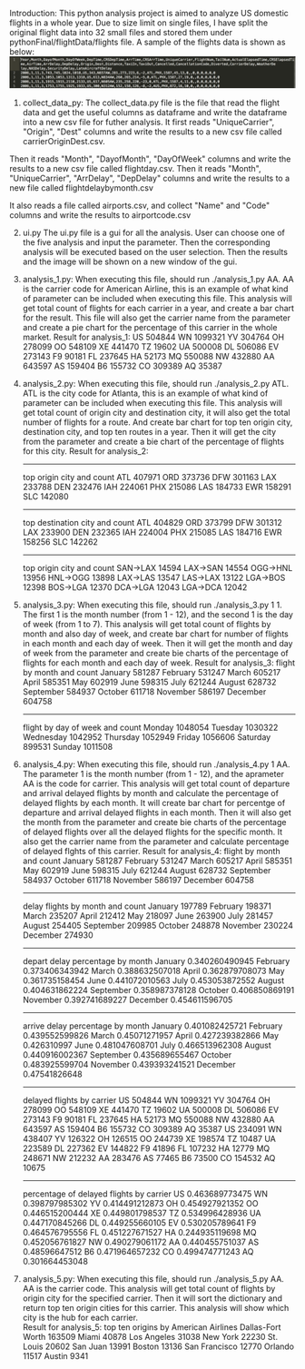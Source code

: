 Introduction:
  This python analysis project is aimed to analyze US domestic flights in a whole year. Due to size limit on single files, I have split the original flight data into 32 small files and stored them under pythonFinal/flightData/flights file. A sample of the flights data is shown as below:
  ![alt tag](https://github.com/KurtWang818/python/blob/master/pythonFinal/images/Screen%20Shot%202016-12-10%20at%201.24.44%20PM.png)
  


1. collect_data_py:
  The collect_data.py file is the file that read the flight data and get the useful columns as dataframe and write the dataframe into
  a new csv file for futher analysis. It first reads "UniqueCarrier", "Origin", "Dest" columns and write the results to a new csv file
  called carrierOriginDest.csv.

  Then it reads "Month", "DayofMonth", "DayOfWeek" columns and write the results to a new csv file called flightday.csv.
  Then it reads "Month", "UniqueCarrier", "ArrDelay", "DepDelay" columns and write the results to a new file called                       flightdelaybymonth.csv

  It also reads a file called airports.csv, and collect "Name" and "Code" columns and write the results to airportcode.csv

2. ui.py
  The ui.py file is a gui for all the analysis. User can choose one of the five analysis and input the parameter. Then the corresponding analysis will be executed based on the user selection. Then the results and the image will be shown on a new window of the gui.
  
3. analysis_1.py:
  When executing this file, should run ./analysis_1.py AA. AA is the carrier code for American Airline, this is an example of what kind
  of parameter can be included when executing this file. This analysis will get total count of flights for each carrier in a year, and 
  create a bar chart for the result. This file will also get the carrier name from the parameter and create a pie chart for the           percentage of this carrier in the whole market. 
  Result for analysis_1: 
    US
    504844
    WN
    1099321
    YV
    304764
    OH
    278099
    OO
    548109
    XE
    441470
    TZ
    19602
    UA
    500008
    DL
    506086
    EV
    273143
    F9
    90181
    FL
    237645
    HA
    52173
    MQ
    550088
    NW
    432880
    AA
    643597
    AS
    159404
    B6
    155732
    CO
    309389
    AQ
    35387
    
4. analysis_2.py:
  When executing this file, should run ./analysis_2.py ATL. ATL is the city code for Atlanta, this is an example of what kind of         parameter can be included when executing this file. This analysis will get total count of origin city and destination city, it
  will also get the total number of flights for a route. And create bar chart for top ten origin city, destination city, and top ten     routes in a year. Then it will get the city from the parameter and create a bie chart of the percentage of flights for this city. 
  Result for analysis_2:
    **************************************************
    top origin city and count
    ATL 407971
    ORD 373736
    DFW 301163
    LAX 233788
    DEN 232476
    IAH 224061
    PHX 215086
    LAS 184733
    EWR 158291
    SLC 142080
    **************************************************
    top destination city and count
    ATL 404829
    ORD 373799
    DFW 301312
    LAX 233900
    DEN 232365
    IAH 224004
    PHX 215085
    LAS 184716
    EWR 158256
    SLC 142262
    ***************************************************
    top origin city and count
    SAN->LAX 14594
    LAX->SAN 14554
    OGG->HNL 13956
    HNL->OGG 13898
    LAX->LAS 13547
    LAS->LAX 13122
    LGA->BOS 12398
    BOS->LGA 12370
    DCA->LGA 12043
    LGA->DCA 12042
    
5. analysis_3.py:
  When executing this file, should run ./analysis_3.py 1 1. The first 1 is the month number (from 1 - 12), and the second 1 is the day   of week (from 1 to 7). This analysis will get total count of flights by month and also day of week, and create bar chart for number     of flights in each month and each day of week. Then it will get the month and day of week from the parameter and create bie charts of   the percentage of flights for each month and each day of week. 
  Result for analysis_3:
    flight by month and count
    January
    581287
    February
    531247
    March
    605217
    April
    585351
    May
    602919
    June
    598315
    July
    621244
    August
    628732
    September
    584937
    October
    611718
    November
    586197
    December
    604758
    **************************************************
    flight by day of week and count
    Monday
    1048054
    Tuesday
    1030322
    Wednesday
    1042952
    Thursday
    1052949
    Friday
    1056606
    Saturday
    899531
    Sunday
    1011508
    
6. analysis_4.py:
  When executing this file, should run ./analysis_4.py 1 AA. The parameter 1 is the month number (from 1 - 12), and the aprameter AA is   the code for carrier. This analysis will get total count of departure and arrival delayed flights by month and calculate the           percentage of delayed flights by each month. It will create bar chart for percentge of departure and arrival delayed flights in each   month. Then it will also get the month from the parameter and create bie charts of the percentage of delayed flights over all the       delayed flights for the specific month. It also get the carrier name from the parameter and calculate percentage of delayed flghts of   this carrier.
  Result for analysis_4:
    flight by month and count
    January
    581287
    February
    531247
    March
    605217
    April
    585351
    May
    602919
    June
    598315
    July
    621244
    August
    628732
    September
    584937
    October
    611718
    November
    586197
    December
    604758
    ************************************
    delay flights by month and count
    January
    197789
    February
    198371
    March
    235207
    April
    212412
    May
    218097
    June
    263900
    July
    281457
    August
    254405
    September
    209985
    October
    248878
    November
    230224
    December
    274930
    ****************************
    depart delay percentage by month
    January
    0.340260490945
    February
    0.373406343942
    March
    0.388632507018
    April
    0.362879708073
    May
    0.361735158454
    June
    0.441072010563
    July
    0.453053872552
    August
    0.404631862224
    September
    0.358987378128
    October
    0.406850869191
    November
    0.392741689227
    December
    0.454611596705
    ****************************
    arrive delay percentage by month
    January
    0.401082425721
    February
    0.439552599826
    March
    0.45071271957
    April
    0.427239382866
    May
    0.426310997
    June
    0.481047608701
    July
    0.466513962308
    August
    0.440916002367
    September
    0.435689655467
    October
    0.483925599704
    November
    0.439393241521
    December
    0.47541826648

    ************************************
    delayed flights by carrier
    US
    504844
    WN
    1099321
    YV
    304764
    OH
    278099
    OO
    548109
    XE
    441470
    TZ
    19602
    UA
    500008
    DL
    506086
    EV
    273143
    F9
    90181
    FL
    237645
    HA
    52173
    MQ
    550088
    NW
    432880
    AA
    643597
    AS
    159404
    B6
    155732
    CO
    309389
    AQ
    35387
    US
    234091
    WN
    438407
    YV
    126322
    OH
    126515
    OO
    244739
    XE
    198574
    TZ
    10487
    UA
    223589
    DL
    227362
    EV
    144822
    F9
    41896
    FL
    107232
    HA
    12779
    MQ
    248671
    NW
    212232
    AA
    283476
    AS
    77465
    B6
    73500
    CO
    154532
    AQ
    10675
    ******************************
    percentage of delayed flights by carrier
    US
    0.463689773475
    WN
    0.398797985302
    YV
    0.414491212873
    OH
    0.454927921352
    OO
    0.446515200444
    XE
    0.449801798537
    TZ
    0.534996428936
    UA
    0.447170845266
    DL
    0.449255660105
    EV
    0.530205789641
    F9
    0.464576795556
    FL
    0.451227671527
    HA
    0.244935119698
    MQ
    0.452056761827
    NW
    0.490279061172
    AA
    0.440455751037
    AS
    0.48596647512
    B6
    0.471964657232
    CO
    0.499474771243
    AQ
    0.301664453048

7. analysis_5.py:
  When executing this file, should run ./analysis_5.py AA. AA is the carrier code. This analysis will get total count of flights by       origin city for the specified carrier. Then it will sort the dictionary and return top ten origin cities for this carrier. This         analysis will show which city is the hub for each carrier.  
  Result for analysis_5:
    top ten origins by American Airlines
    Dallas-Fort Worth 163509
    Miami 40878
    Los Angeles 31038
    New York 22230
    St. Louis 20602
    San Juan 13991
    Boston 13136
    San Francisco 12770
    Orlando 11517
    Austin 9341

 
